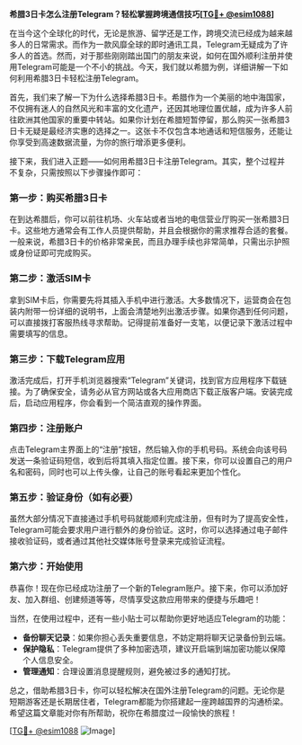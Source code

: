 **希腊3日卡怎么注册Telegram？轻松掌握跨境通信技巧[[TG💪+ @esim1088](https://t.me/s/esim1088)]**

在当今这个全球化的时代，无论是旅游、留学还是工作，跨境交流已经成为越来越多人的日常需求。而作为一款风靡全球的即时通讯工具，Telegram无疑成为了许多人的首选。然而，对于那些刚刚踏出国门的朋友来说，如何在国外顺利注册并使用Telegram可能是一个不小的挑战。今天，我们就以希腊为例，详细讲解一下如何利用希腊3日卡轻松注册Telegram。

首先，我们来了解一下为什么选择希腊3日卡。希腊作为一个美丽的地中海国家，不仅拥有迷人的自然风光和丰富的文化遗产，还因其地理位置优越，成为许多人前往欧洲其他国家的重要中转站。如果你计划在希腊短暂停留，那么购买一张希腊3日卡无疑是最经济实惠的选择之一。这张卡不仅包含本地通话和短信服务，还能让你享受到高速数据流量，为你的旅行增添更多便利。

接下来，我们进入正题——如何用希腊3日卡注册Telegram。其实，整个过程并不复杂，只需按照以下步骤操作即可：

### 第一步：购买希腊3日卡

在到达希腊后，你可以前往机场、火车站或者当地的电信营业厅购买一张希腊3日卡。这些地方通常会有工作人员提供帮助，并且会根据你的需求推荐合适的套餐。一般来说，希腊3日卡的价格非常亲民，而且办理手续也非常简单，只需出示护照或身份证即可完成购买。

### 第二步：激活SIM卡

拿到SIM卡后，你需要先将其插入手机中进行激活。大多数情况下，运营商会在包装内附带一份详细的说明书，上面会清楚地列出激活步骤。如果你遇到任何问题，可以直接拨打客服热线寻求帮助。记得提前准备好一支笔，以便记录下激活过程中需要填写的信息。

### 第三步：下载Telegram应用

激活完成后，打开手机浏览器搜索“Telegram”关键词，找到官方应用程序下载链接。为了确保安全，请务必从官方网站或各大应用商店下载正版客户端。安装完成后，启动应用程序，你会看到一个简洁直观的操作界面。

### 第四步：注册账户

点击Telegram主界面上的“注册”按钮，然后输入你的手机号码。系统会向该号码发送一条验证码短信，收到后将其填入指定位置。接下来，你可以设置自己的用户名和密码，同时也可以上传头像，让自己的账号看起来更加个性化。

### 第五步：验证身份（如有必要）

虽然大部分情况下直接通过手机号码就能顺利完成注册，但有时为了提高安全性，Telegram可能会要求用户进行额外的身份验证。这时，你可以选择通过电子邮件接收验证码，或者通过其他社交媒体账号登录来完成验证流程。

### 第六步：开始使用

恭喜你！现在你已经成功注册了一个新的Telegram账户。接下来，你可以添加好友、加入群组、创建频道等等，尽情享受这款应用带来的便捷与乐趣吧！

当然，在使用过程中，还有一些小贴士可以帮助你更好地适应Telegram的功能：

- **备份聊天记录**：如果你担心丢失重要信息，不妨定期将聊天记录备份到云端。
- **保护隐私**：Telegram提供了多种加密选项，建议开启端到端加密功能以保障个人信息安全。
- **管理通知**：合理设置消息提醒规则，避免被过多的通知打扰。

总之，借助希腊3日卡，你可以轻松解决在国外注册Telegram的问题。无论你是短期游客还是长期居住者，Telegram都能为你搭建起一座跨越国界的沟通桥梁。希望这篇文章能对你有所帮助，祝你在希腊度过一段愉快的旅程！

[[TG💪+ @esim1088](https://t.me/s/esim1088) ![Image](https://i.postimg.cc/4NQfJmqS/Snipaste-2025-05-13-00-14-12.png)]
